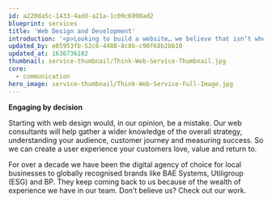 ```yaml
---
id: a220da5c-1433-4add-a21a-1c09c6998ad2
blueprint: services
title: 'Web Design and Development'
introduction: '<p>Looking to build a website… we believe that isn’t where your search should end. You should also be looking for an agency that understands your company’s business, branding, customer base, and deadlines. That is what we have always prided ourselves on, seeing the big picture.</p>'
updated_by: e85953fb-52c6-4488-8c8b-c90f68b2bb10
updated_at: 1636736102
thumbnail: service-thumbnail/Think-Web-Service-Thumbnail.jpg
core:
  - communication
hero_image: service-thumbnail/Think-Web-Service-Full-Image.jpg
---
```

**Engaging by decision**

Starting with web design would, in our opinion, be a mistake. Our web consultants will help gather a wider knowledge of the overall strategy, understanding your audience, customer journey and measuring success. So we can create a user experience your customers love, value and return to. 

For over a decade we have been the digital agency of choice for local businesses to globally recognised brands like BAE Systems, Utiligroup (ESG) and BP. They keep coming back to us because of the wealth of experience we have in our team. Don’t believe us? Check out our work.